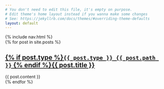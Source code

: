 ```yaml
---
# You don't need to edit this file, it's empty on purpose.
# Edit theme's home layout instead if you wanna make some changes
# See: https://jekyllrb.com/docs/themes/#overriding-theme-defaults
layout: default
---
```


<nav id='sidebar'>
  {% include nav.html %}
</nav>

<section id='content'>
  {% for post in site.posts %}
  <article class='{{ post.type }}'>
    <a name='{{ post.url }}' href='#{{ post.url }}'><h2>{% if post.type %}<code><b>{{ post.type }}</b> {{ post.path }}</code> {% endif %}{{ post.title }}</h2></a>
    <section class='body'>
      {{ post.content }}
    </section>
  </article>
  {% endfor %}
</section>
